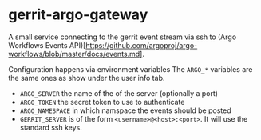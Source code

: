 # gerrit-argo-gateway

A small service connecting to the gerrit event stream via ssh to (Argo Workflows Events API)[https://github.com/argoproj/argo-workflows/blob/master/docs/events.md].

Configuration happens via environment variables
The `ARGO_*` variables are the same ones as show under the user info tab.

* `ARGO_SERVER` the name of the of the server (optionally a port)
* `ARGO_TOKEN` the secret token to use to authenticate
* `ARGO_NAMESPACE` in which namspace the events should be posted
* `GERRIT_SERVER` is of the form `<username>@<host>:<port>`. It will use the standard ssh keys.
